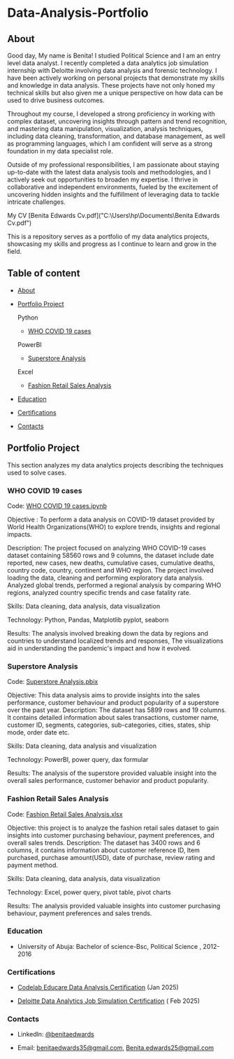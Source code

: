 # Data-Analysis-Portfolio

## About

Good day, My name is Benita! I studied Political Science and I am an entry level data analyst. I recently completed a data analytics job simulation internship with Deloitte involving data analysis and forensic technology. I have been actively working on personal projects that demonstrate my skills and knowledge in data analysis. These projects have not only honed my technical skills but also given me a unique perspective on how data can be used to drive business outcomes.

Throughout my course, I developed a strong proficiency in working with complex dataset, uncovering insights through pattern and trend recognition, and mastering data manipulation, visualization, analysis techniques, including data cleaning, transformation, and database management, as well as programming languages, which I am confident will serve as a strong foundation in my data specialist role.

Outside of my professional responsibilities, I am passionate about staying up-to-date with the latest data analysis tools and methodologies, and I actively seek out opportunities to broaden my expertise. I thrive in collaborative and independent environments, fueled by the excitement of uncovering hidden insights and the fulfillment of leveraging data to tackle intricate challenges.

My CV [Benita Edwards Cv.pdf]("C:\Users\hp\Documents\Benita Edwards Cv.pdf")

This is a repository serves as a portfolio of my data analytics projects, showcasing my skills and progress as I continue to learn and grow in the field.

## Table of content
- [About](#about)
  
- [Portfolio Project](#portfolio-project)
 
  Python
  - [WHO COVID 19 cases](#who-covid-19-cases)
    
  PowerBI
  - [Superstore Analysis](#superstore-analysis)

  Excel
  - [Fashion Retail Sales Analysis](#fashion-retail-sales-analysis)
 
- [Education](#education)
    
- [Certifications](#certifications)

- [Contacts](#contacts)

## Portfolio Project

This section analyzes my data analytics projects describing the techniques used to solve cases.

### WHO COVID 19 cases

Code: [WHO COVID 19 cases.ipynb](WHO-COVID-19-cases.ipynb)

Objective : To perform a data analysis on COVID-19 dataset provided by World Health Organizations(WHO) to explore trends, insights and regional impacts.

Description: The project focused on analyzing WHO COVID-19 cases dataset containing 58560 rows and 9 columns, the dataset include date reported, new cases, new deaths, cumulative cases, cumulative deaths, country code, country, continent and WHO region. The project involved loading the data, cleaning and performing exploratory data analysis. Analyzed global trends, performed a regional analysis by comparing WHO regions, analyzed country specific trends and case fatality rate.

Skills: Data cleaning, data analysis, data visualization

Technology: Python, Pandas, Matplotlib pyplot, seaborn 

Results: The analysis involved breaking down the data by regions and countries to understand localized trends and responses, The visualizations aid in understanding the pandemic's impact and how it evolved.

### Superstore Analysis

Code: [Superstore Analysis.pbix](Superstore-Analysis.pbix)

Objective: This data analysis aims to provide insights into the sales performance, customer behaviour and product popularity of a superstore over the past year.
Description: The dataset has 5899 rows and 19 columns. It contains detailed information about sales transactions, customer name, customer ID, segments, categories, sub-categories, cities, states, ship mode, order date etc.

Skills: Data cleaning, data analysis and visualization

Technology: PowerBI, power query, dax formular

Results: The analysis of the superstore provided valuable insight into the overall sales performance, customer behavior and product popularity.

### Fashion Retail Sales Analysis

Code: [Fashion Retail Sales Analysis.xlsx](Fashion-Retail-Sales-Analysis.xlsx)

Objective: this project is to analyze the fashion retail sales dataset to gain insights into customer purchasing behaviour, payment preferences, and overall sales trends.
Description: The dataset has 3400 rows and 6 columns, it contains information about customer reference ID, Item purchased, purchase amount(USD), date of purchase, review rating and payment method.

Skills: Data cleaning, data analysis, data visualization

Technology: Excel, power query, pivot table, pivot charts

Results: The analysis provided valuable insights into customer purchasing behaviour, payment preferences and sales trends.

### Education

- University of Abuja: Bachelor of science-Bsc, Political Science , 2012-2016
  
### Certifications

- [Codelab Educare Data Analysis Certification](Codelab-Educare-Data-Analysis-Certification) (Jan 2025)

- [ Deloitte Data Analytics Job Simulation Certification](Deloitte-Data-Analytics-Job-Simulation-Certificate) ( Feb 2025)

### Contacts

- Linkedln: [@benitaedwards](@benitaedwards)

- Email: benitaedwards35@gmail.com, Benita.edwards25@gmail.com






